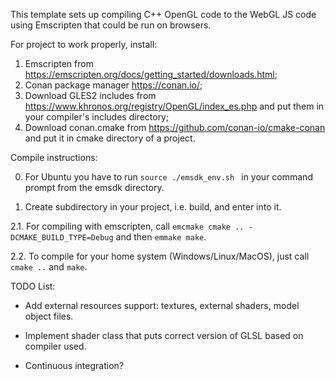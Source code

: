 This template sets up compiling C++ OpenGL code to the WebGL JS code using Emscripten that could be run on browsers.

For project to work properly, install:
1) Emscripten from https://emscripten.org/docs/getting_started/downloads.html;
2) Conan package manager https://conan.io/;
3) Download GLES2 includes from https://www.khronos.org/registry/OpenGL/index_es.php and put them in your compiler's includes directory;
4) Download conan.cmake from https://github.com/conan-io/cmake-conan and put it in cmake directory of a project.

Compile instructions:

0. For Ubuntu you have to run `source ./emsdk_env.sh ` in your command prompt from the emsdk directory.

1. Create subdirectory in your project, i.e. build, and enter into it.

2.1. For compiling with emscripten, call ``emcmake cmake .. -DCMAKE_BUILD_TYPE=Debug`` and then ``emmake make``.

2.2. To compile for your home system (Windows/Linux/MacOS), just call ``cmake ..`` and ``make``.

TODO List:

* Add external resources support: textures, external shaders, model object files.

* Implement shader class that puts correct version of GLSL based on compiler used.

* Continuous integration?
